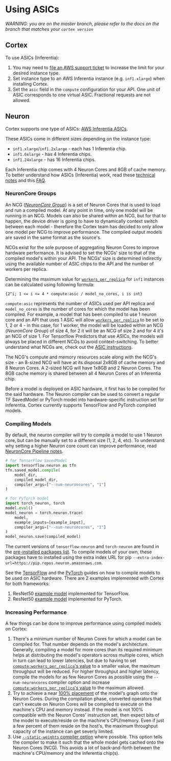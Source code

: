 # Using ASICs

_WARNING: you are on the master branch, please refer to the docs on the branch that matches your `cortex version`_

## Cortex

To use ASICs (Inferentia):

1. You may need to [file an AWS support ticket](https://console.aws.amazon.com/support/cases#/create?issueType=service-limit-increase&limitType=ec2-instances) to increase the limit for your desired instance type.
1. Set instance type to an AWS Inferentia instance (e.g. `inf1.xlarge`) when installing Cortex.
1. Set the `asic` field in the `compute` configuration for your API. One unit of ASIC corresponds to one virtual ASIC. Fractional requests are not allowed.

## Neuron

Cortex supports one type of ASICs: [AWS Inferentia ASICs](https://aws.amazon.com/machine-learning/inferentia/).

These ASICs come in different sizes depending on the instance type:

* `inf1.xlarge`/`inf1.2xlarge` - each has 1 Inferentia chip.
* `inf1.6xlarge` - has 4 Inferentia chips.
* `inf1.24xlarge` - has 16 Inferentia chips.

Each Inferentia chip comes with 4 Neuron Cores and 8GB of cache memory. To better understand how ASICs (Inferentia) work, read these [technical notes](https://github.com/aws/aws-neuron-sdk/blob/master/docs/technotes/README.md) and this [FAQ](https://github.com/aws/aws-neuron-sdk/blob/master/FAQ.md).

### NeuronCore Groups

An NCG ([*NeuronCore Group*](https://github.com/aws/aws-neuron-sdk/blob/master/docs/tensorflow-neuron/tutorial-NeuronCore-Group.md)) is a set of Neuron Cores that is used to load and run a compiled model. At any point in time, only one model will be running in an NCG. Models can also be shared within an NCG, but for that to happen, the device driver is going to have to dynamically context switch between each model - therefore the Cortex team has decided to only allow one model per NCG to improve performance. The compiled output models are saved in the same format as the source's.

NCGs exist for the sole purpose of aggregating Neuron Cores to improve hardware performance. It is advised to set the NCGs' size to that of the compiled model's within your API. The NCGs' size is determined indirectly using the available number of ASIC chips to the API and the number of workers per replica.

Determining the maximum value for [`workers_per_replica`](autoscaling.md#replica-parallelism) for `inf1` instances can be calculated using following formula:

```text
{2^i; 1 <= i <= 4 * compute:asic / model_no_cores, i is int}
```

`compute:asic` represents the number of ASICs used per API replica and `model_no_cores` is the number of cores for which the model has been compiled. For example, a model that has been compiled to use 1 neuron core and an API that uses 1 ASIC will allow [`workers_per_replica`](autoscaling.md#replica-parallelism) to be set to 1, 2 or 4 - in this case, for 1 worker, the model will be loaded within an NCG (*NeuronCore Group*) of size 4, for 2 it will be an NCG of size 2 and for 4 it's an NCG of size 1. For Tensorflow Predictors that use ASICs, the models will always be placed in different NCGs to avoid context-switching. To better understand what NCGs are, check out the [ASIC instructions](asics.md).

The NCG's compute and memory resources scale along with the NCG's size - an 8-sized NCG will have at its disposal 2x8GB of cache memory and 8 Neuron Cores. A 2-sized NCG will have 1x8GB and 2 Neuron Cores. The 8GB cache memory is shared between all 4 Neuron Cores of an Inferentia chip.

Before a model is deployed on ASIC hardware, it first has to be compiled for the said hardware. The Neuron compiler can be used to convert a regular TF SavedModel or PyTorch model into hardware-specific instruction set for Inferentia. Cortex currently supports TensorFlow and PyTorch compiled models.

### Compiling Models

By default, the neuron compiler will try to compile a model to use 1 Neuron core, but can be manually set to a different size (1, 2, 4, etc). To understand why setting a higher Neuron core count can improve performance, read [NeuronCore Pipeline notes](https://github.com/aws/aws-neuron-sdk/blob/master/docs/technotes/neuroncore-pipeline.md).

```python
# for TensorFlow SavedModel
import tensorflow.neuron as tfn
tfn.saved_model.compile(
    model_dir,
    compiled_model_dir,
    compiler_args=["--num-neuroncores", "1"]
)

# for PyTorch model
import torch_neuron, torch
model.eval()
model_neuron = torch.neuron.trace(
    model,
    example_inputs=[example_input],
    compiler_args=["--num-neuroncores", "1"]
)
model_neuron.save(compiled_model)
```

The current versions of `tensorflow-neuron` and `torch-neuron` are found in the [pre-installed packages list](predictors.md#for-asic-equipped-apis). To compile models of your own, these packages have to installed using the extra index URL for pip `--extra-index-url=https://pip.repos.neuron.amazonaws.com`.

See the [TensorFlow](https://github.com/aws/aws-neuron-sdk/blob/master/docs/tensorflow-neuron/tutorial-compile-infer.md#step-3-compile-on-compilation-instance) and the [PyTorch](https://github.com/aws/aws-neuron-sdk/blob/master/docs/pytorch-neuron/tutorial-compile-infer.md#step-3-compile-on-compilation-instance) guides on how to compile models to be used on ASIC hardware. There are 2 examples implemented with Cortex for both frameworks:

1. ResNet50 [example model](https://github.com/cortexlabs/cortex/tree/master/examples/tensorflow/image-classifier-resnet50) implemented for TensorFlow.
1. ResNet50 [example model](https://github.com/cortexlabs/cortex/tree/master/examples/pytorch/image-classifier-resnet50) implemented for PyTorch.

### Increasing Performance

A few things can be done to improve performance using compiled models on Cortex:

1. There's a minimum number of Neuron Cores for which a model can be compiled for. That number depends on the model's architecture. Generally, compiling a model for more cores than its required minimum helps at distributing the model's operators across multiple cores, which in turn can lead to lower latencies, but due to having to set [`compute:workers_per_replica`'s value](autoscaling.md#replica-parallelism) to a smaller value, the maximum throughput will be reduced. For higher throughput and higher latency, compile the models for as few Neuron Cores as possible using the `--num-neuroncores` compiler option and increase [`compute:workers_per_replica`'s value](autoscaling.md#replica-parallelism) to the maximum allowed.
1. Try to achieve a near [100% placement](https://github.com/aws/aws-neuron-sdk/blob/b28262e3072574c514a0d72ad3fe5ca48686d449/src/examples/tensorflow/keras_resnet50/pb2sm_compile.py#L59) of the model's graph onto the Neuron Cores. During the compilation phase, converted operators that can't execute on Neuron Cores will be compiled to execute on the machine's CPU and memory instead. If the model is not 100% compatible with the Neuron Cores' instruction set, then expect bits of the model to execute/reside on the machine's CPU/memory. Even if just a few percent of them reside on the host's, the maximum throughput capacity of the instance can get severly limited.
1. Use [`--static-weights` compiler option](https://github.com/aws/aws-neuron-sdk/blob/master/docs/technotes/performance-tuning.md#compiling-for-pipeline-optimization) where possible. This option tells the compiler to make it such that the whole model gets cached onto the Neuron Cores (NCG). This avoids a lot of back-and-forth between the machine's CPU/memory and the Inferentia chip(s).
